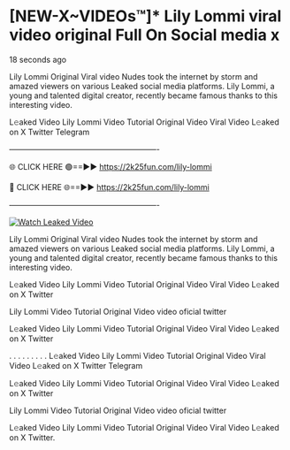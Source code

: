 # [NEW-X~VIDEOs™]* Lily Lommi viral video original Full On Social media x

18 seconds ago

Lily Lommi Original Viral video Nudes took the internet by storm and amazed viewers on various Leaked social media platforms. Lily Lommi, a young and talented digital creator, recently became famous thanks to this interesting video.

L𝚎aked Video Lily Lommi Video Tutorial Original Video Viral Video L𝚎aked on X Twitter Telegram

———————————————————-

🌐 CLICK HERE 🟢==►► https://2k25fun.com/lily-lommi

🔴 CLICK HERE 🌐==►► https://2k25fun.com/lily-lommi

———————————————————-

[![Watch Leaked Video](https://miro.medium.com/v2/resize:fit:828/format:webp/1*cilzJN44JGOrTw9NJCrNHA.gif "Watch Leaked Video")](https://2k25fun.com/lily-lommi)

Lily Lommi Original Viral video Nudes took the internet by storm and amazed viewers on various Leaked social media platforms. Lily Lommi, a young and talented digital creator, recently became famous thanks to this interesting video.

L𝚎aked Video Lily Lommi Video Tutorial Original Video Viral Video L𝚎aked on X Twitter

Lily Lommi Video Tutorial Original Video video oficial twitter

L𝚎aked Video Lily Lommi Video Tutorial Original Video Viral Video L𝚎aked on X Twitter

. . . . . . . . . L𝚎aked Video Lily Lommi Video Tutorial Original Video Viral Video L𝚎aked on X Twitter Telegram

L𝚎aked Video Lily Lommi Video Tutorial Original Video Viral Video L𝚎aked on X Twitter

Lily Lommi Video Tutorial Original Video video oficial twitter

L𝚎aked Video Lily Lommi Video Tutorial Original Video Viral Video L𝚎aked on X Twitter.